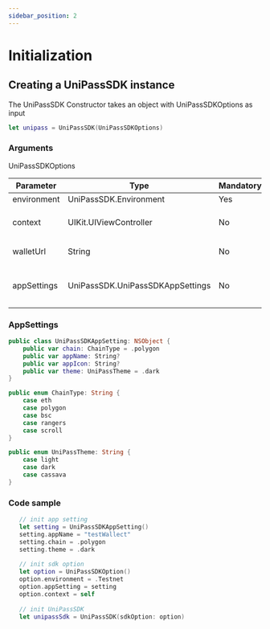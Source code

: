 ```yaml
---
sidebar_position: 2
---
```


# Initialization

## Creating a UniPassSDK instance

The UniPassSDK Constructor takes an object with UniPassSDKOptions as input

```swift
let unipass = UniPassSDK(UniPassSDKOptions)
```

### Arguments

UniPassSDKOptions

| Parameter   | Type                               | Mandatory | Description                                                              |
| ----------- | ---------------------------------- | -------- | ------------------------------------------------------------------------- |
| environment | UniPassSDK.Environment            | Yes      | SDK Environment                                                           |
| context     | UIKit.UIViewController            | No | iOS context to launch UniPass Wallet, usually is the current view |
| walletUrl   | String                             | No       | UniPass Wallet Url，Default is https://testnet.wallet.unipass.id          |
| appSettings | UniPassSDK.UniPassSDKAppSettings | No       | configuration optional object to use custom app settings. Refer [UniPassSDKAppSettings](#appsettings) for more info  |

### AppSettings

```swift
public class UniPassSDKAppSetting: NSObject {
    public var chain: ChainType = .polygon
    public var appName: String?
    public var appIcon: String?
    public var theme: UniPassTheme = .dark
}

public enum ChainType: String {
    case eth
    case polygon
    case bsc
    case rangers
    case scroll
}

public enum UniPassTheme: String {
    case light
    case dark
    case cassava
}

```

### Code sample

```swift
   // init app setting
   let setting = UniPassSDKAppSetting()
   setting.appName = "testWallect"
   setting.chain = .polygon
   setting.theme = .dark
   
   // init sdk option
   let option = UniPassSDKOption()
   option.environment = .Testnet
   option.appSetting = setting
   option.context = self
   
   // init UniPassSDK
   let unipassSdk = UniPassSDK(sdkOption: option)
```